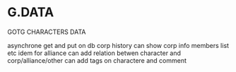# G.DATA
GOTG CHARACTERS DATA

asynchrone get and put on db corp history
can show corp info members list etc idem for alliance
can add relation betwen character and corp/alliance/other
can add tags on charactere and comment

